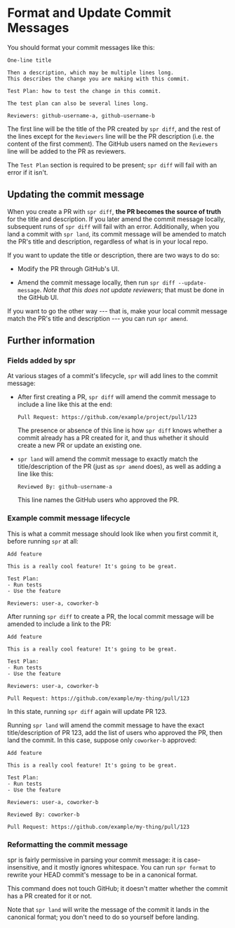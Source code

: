 # Format and Update Commit Messages

You should format your commit messages like this:

```
One-line title

Then a description, which may be multiple lines long.
This describes the change you are making with this commit.

Test Plan: how to test the change in this commit.

The test plan can also be several lines long.

Reviewers: github-username-a, github-username-b
```

The first line will be the title of the PR created by `spr diff`, and the rest of the lines except for the `Reviewers` line will be the PR description (i.e. the content of the first comment). The GitHub users named on the `Reviewers` line will be added to the PR as reviewers.

The `Test Plan` section is required to be present; `spr diff` will fail with an error if it isn't.

## Updating the commit message

When you create a PR with `spr diff`, **the PR becomes the source of truth** for the title and description. If you later amend the commit message locally, subsequent runs of `spr diff` will fail with an error. Additionally, when you land a commit with `spr land`, its commit message will be amended to match the PR's title and description, regardless of what is in your local repo.

If you want to update the title or description, there are two ways to do so:

- Modify the PR through GitHub's UI.

- Amend the commit message locally, then run `spr diff --update-message`. _Note that this does not update reviewers_; that must be done in the GitHub UI.

If you want to go the other way --- that is, make your local commit message match the PR's title and description --- you can run `spr amend`.

## Further information

### Fields added by spr

At various stages of a commit's lifecycle, `spr` will add lines to the commit message:

- After first creating a PR, `spr diff` will amend the commit message to include a line like this at the end:

  ```
  Pull Request: https://github.com/example/project/pull/123
  ```

  The presence or absence of this line is how `spr diff` knows whether a commit already has a PR created for it, and thus whether it should create a new PR or update an existing one.

- `spr land` will amend the commit message to exactly match the title/description of the PR (just as `spr amend` does), as well as adding a line like this:
  ```
  Reviewed By: github-username-a
  ```
  This line names the GitHub users who approved the PR.

### Example commit message lifecycle

This is what a commit message should look like when you first commit it, before running `spr` at all:

```
Add feature

This is a really cool feature! It's going to be great.

Test Plan:
- Run tests
- Use the feature

Reviewers: user-a, coworker-b
```

After running `spr diff` to create a PR, the local commit message will be amended to include a link to the PR:

```
Add feature

This is a really cool feature! It's going to be great.

Test Plan:
- Run tests
- Use the feature

Reviewers: user-a, coworker-b

Pull Request: https://github.com/example/my-thing/pull/123
```

In this state, running `spr diff` again will update PR 123.

Running `spr land` will amend the commit message to have the exact title/description of PR 123, add the list of users who approved the PR, then land the commit. In this case, suppose only `coworker-b` approved:

```
Add feature

This is a really cool feature! It's going to be great.

Test Plan:
- Run tests
- Use the feature

Reviewers: user-a, coworker-b

Reviewed By: coworker-b

Pull Request: https://github.com/example/my-thing/pull/123
```

### Reformatting the commit message

spr is fairly permissive in parsing your commit message: it is case-insensitive, and it mostly ignores whitespace. You can run `spr format` to rewrite your HEAD commit's message to be in a canonical format.

This command does not touch GitHub; it doesn't matter whether the commit has a PR created for it or not.

Note that `spr land` will write the message of the commit it lands in the canonical format; you don't need to do so yourself before landing.
